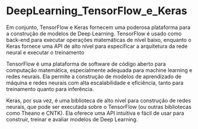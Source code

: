 # DeepLearning_TensorFlow_e_Keras
Em conjunto, TensorFlow e Keras fornecem uma poderosa plataforma para a construção de modelos de Deep Learning. TensorFlow é usado como back-end para executar operações matemáticas de nível baixo, enquanto o Keras fornece uma API de alto nível para especificar a arquitetura da rede neural e executar o treinamento

TensorFlow é uma plataforma de software de código aberto para computação matemática, especialmente adequada para machine learning e redes neurais. Ela permite a construção de modelos de aprendizado de máquina e redes neurais com alta escalabilidade e eficiência, tanto para treinamento quanto para inferência.

Keras, por sua vez, é uma biblioteca de alto nível para construção de redes neurais, que pode ser executada sobre o TensorFlow (ou outras bibliotecas como Theano e CNTK). Ela oferece uma API intuitiva e fácil de usar para construir, treinar e avaliar modelos de Deep Learning.

